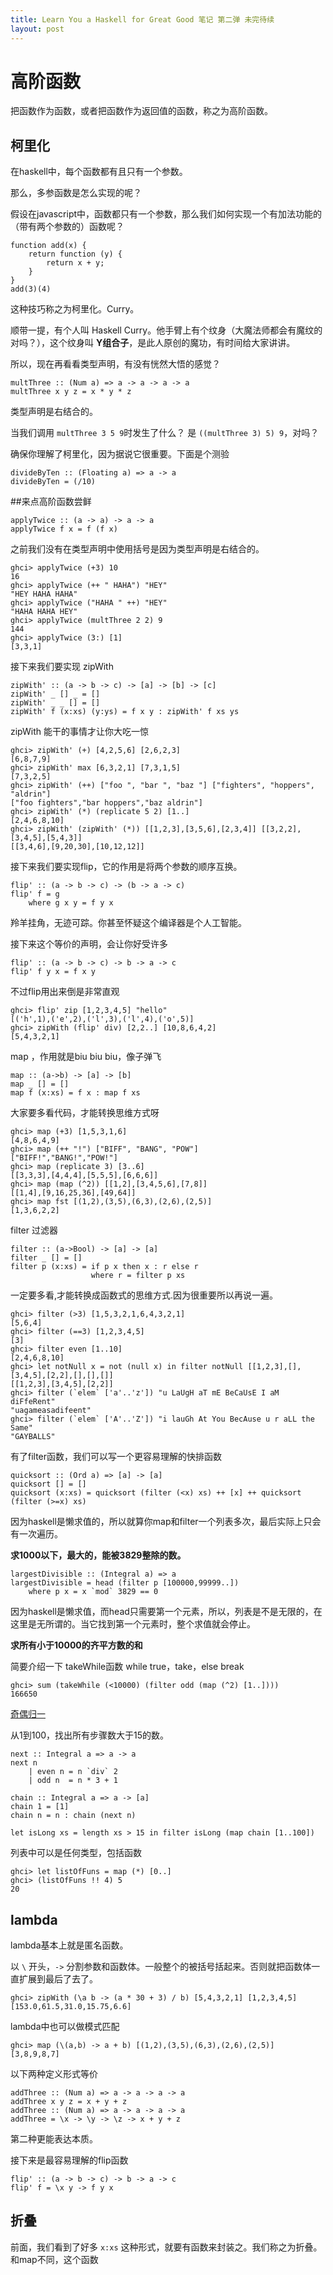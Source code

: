 ```yaml
---
title: Learn You a Haskell for Great Good 笔记 第二弹 未完待续
layout: post
---
```


# 高阶函数

把函数作为函数，或者把函数作为返回值的函数，称之为高阶函数。

## 柯里化

在haskell中，每个函数都有且只有一个参数。

那么，多参函数是怎么实现的呢？

假设在javascript中，函数都只有一个参数，那么我们如何实现一个有加法功能的（带有两个参数的）函数呢？

    function add(x) {
        return function (y) {
            return x + y;
        }
    }
    add(3)(4)

这种技巧称之为柯里化。Curry。

顺带一提，有个人叫 Haskell Curry。他手臂上有个纹身（大魔法师都会有魔纹的对吗？），这个纹身叫 **Y组合子**，是此人原创的魔功，有时间给大家讲讲。

所以，现在再看看类型声明，有没有恍然大悟的感觉？

    multThree :: (Num a) => a -> a -> a -> a  
    multThree x y z = x * y * z  

类型声明是右结合的。

当我们调用 `multThree 3 5 9`时发生了什么？
是 `((multThree 3) 5) 9`，对吗？

确保你理解了柯里化，因为据说它很重要。下面是个测验

    divideByTen :: (Floating a) => a -> a  
    divideByTen = (/10)  

##来点高阶函数尝鲜

    applyTwice :: (a -> a) -> a -> a  
    applyTwice f x = f (f x)  

之前我们没有在类型声明中使用括号是因为类型声明是右结合的。

    ghci> applyTwice (+3) 10  
    16  
    ghci> applyTwice (++ " HAHA") "HEY"  
    "HEY HAHA HAHA"  
    ghci> applyTwice ("HAHA " ++) "HEY"  
    "HAHA HAHA HEY"  
    ghci> applyTwice (multThree 2 2) 9  
    144  
    ghci> applyTwice (3:) [1]  
    [3,3,1]  

接下来我们要实现 zipWith

    zipWith' :: (a -> b -> c) -> [a] -> [b] -> [c]  
    zipWith' _ [] _ = []  
    zipWith' _ _ [] = []  
    zipWith' f (x:xs) (y:ys) = f x y : zipWith' f xs ys  

zipWith 能干的事情才让你大吃一惊

    ghci> zipWith' (+) [4,2,5,6] [2,6,2,3]  
    [6,8,7,9]  
    ghci> zipWith' max [6,3,2,1] [7,3,1,5]  
    [7,3,2,5]  
    ghci> zipWith' (++) ["foo ", "bar ", "baz "] ["fighters", "hoppers", "aldrin"]  
    ["foo fighters","bar hoppers","baz aldrin"]  
    ghci> zipWith' (*) (replicate 5 2) [1..]  
    [2,4,6,8,10]  
    ghci> zipWith' (zipWith' (*)) [[1,2,3],[3,5,6],[2,3,4]] [[3,2,2],[3,4,5],[5,4,3]]  
    [[3,4,6],[9,20,30],[10,12,12]]  

接下来我们要实现flip，它的作用是将两个参数的顺序互换。

    flip' :: (a -> b -> c) -> (b -> a -> c)  
    flip' f = g  
        where g x y = f y x  

羚羊挂角，无迹可踪。你甚至怀疑这个编译器是个人工智能。

接下来这个等价的声明，会让你好受许多

    flip' :: (a -> b -> c) -> b -> a -> c  
    flip' f y x = f x y  

不过flip用出来倒是非常直观

    ghci> flip' zip [1,2,3,4,5] "hello"  
    [('h',1),('e',2),('l',3),('l',4),('o',5)]  
    ghci> zipWith (flip' div) [2,2..] [10,8,6,4,2]  
    [5,4,3,2,1]  

map ，作用就是biu biu biu，像子弹飞

    map :: (a->b) -> [a] -> [b]
    map _ [] = []
    map f (x:xs) = f x : map f xs

大家要多看代码，才能转换思维方式呀

    ghci> map (+3) [1,5,3,1,6]  
    [4,8,6,4,9]  
    ghci> map (++ "!") ["BIFF", "BANG", "POW"]  
    ["BIFF!","BANG!","POW!"]  
    ghci> map (replicate 3) [3..6]  
    [[3,3,3],[4,4,4],[5,5,5],[6,6,6]]  
    ghci> map (map (^2)) [[1,2],[3,4,5,6],[7,8]]  
    [[1,4],[9,16,25,36],[49,64]]  
    ghci> map fst [(1,2),(3,5),(6,3),(2,6),(2,5)]  
    [1,3,6,2,2]  

filter 过滤器

    filter :: (a->Bool) -> [a] -> [a]
    filter _ [] = []
    filter p (x:xs) = if p x then x : r else r
                      where r = filter p xs

一定要多看,才能转换成函数式的思维方式.因为很重要所以再说一遍。

    ghci> filter (>3) [1,5,3,2,1,6,4,3,2,1]  
    [5,6,4]  
    ghci> filter (==3) [1,2,3,4,5]  
    [3]  
    ghci> filter even [1..10]  
    [2,4,6,8,10]  
    ghci> let notNull x = not (null x) in filter notNull [[1,2,3],[],[3,4,5],[2,2],[],[],[]]  
    [[1,2,3],[3,4,5],[2,2]]  
    ghci> filter (`elem` ['a'..'z']) "u LaUgH aT mE BeCaUsE I aM diFfeRent"  
    "uagameasadifeent"  
    ghci> filter (`elem` ['A'..'Z']) "i lauGh At You BecAuse u r aLL the Same"  
    "GAYBALLS"  

有了filter函数，我们可以写一个更容易理解的快排函数

    quicksort :: (Ord a) => [a] -> [a]
    quicksort [] = []
    quicksort (x:xs) = quicksort (filter (<x) xs) ++ [x] ++ quicksort (filter (>=x) xs)

因为haskell是懒求值的，所以就算你map和filter一个列表多次，最后实际上只会有一次遍历。

**求1000以下，最大的，能被3829整除的数。**

    largestDivisible :: (Integral a) => a  
    largestDivisible = head (filter p [100000,99999..])  
        where p x = x `mod` 3829 == 0  

因为haskell是懒求值，而head只需要第一个元素，所以，列表是不是无限的，在这里是无所谓的。当它找到第一个元素时，整个求值就会停止。

**求所有小于10000的齐平方数的和**

简要介绍一下 takeWhile函数 while true，take，else break

    ghci> sum (takeWhile (<10000) (filter odd (map (^2) [1..])))  
    166650  

[奇偶归一](http://zh.wikipedia.org/wiki/%E8%80%83%E6%8B%89%E5%85%B9%E7%8C%9C%E6%83%B3)

从1到100，找出所有步骤数大于15的数。

    next :: Integral a => a -> a
    next n
        | even n = n `div` 2
        | odd n  = n * 3 + 1

    chain :: Integral a => a -> [a]
    chain 1 = [1]
    chain n = n : chain (next n)

    let isLong xs = length xs > 15 in filter isLong (map chain [1..100])

列表中可以是任何类型，包括函数

    ghci> let listOfFuns = map (*) [0..]  
    ghci> (listOfFuns !! 4) 5  
    20  

## lambda

lambda基本上就是匿名函数。

以 `\` 开头，`->` 分割参数和函数体。一般整个的被括号括起来。否则就把函数体一直扩展到最后了去了。

    ghci> zipWith (\a b -> (a * 30 + 3) / b) [5,4,3,2,1] [1,2,3,4,5]  
    [153.0,61.5,31.0,15.75,6.6]  

lambda中也可以做模式匹配

    ghci> map (\(a,b) -> a + b) [(1,2),(3,5),(6,3),(2,6),(2,5)]  
    [3,8,9,8,7]  

以下两种定义形式等价

    addThree :: (Num a) => a -> a -> a -> a  
    addThree x y z = x + y + z  
    addThree :: (Num a) => a -> a -> a -> a  
    addThree = \x -> \y -> \z -> x + y + z  

第二种更能表达本质。

接下来是最容易理解的flip函数

    flip' :: (a -> b -> c) -> b -> a -> c  
    flip' f = \x y -> f y x

## 折叠

前面，我们看到了好多 `x:xs` 这种形式，就要有函数来封装之。我们称之为折叠。和map不同，这个函数
